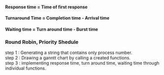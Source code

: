 <h4>Response time = Time of first response</h4>
<h4>Turnaround Time = Completion time - Arrival time</h4>
<h4>Waiting time = Turn around time - Burst time</h4>

<h3>Round Robin, Priority Shedule</h3>
step 1 : Generating a string that contains only process number.<br>
step 2 : Drawing a ganntt chart by calling a created functions.<br>
step 3 : implementing response time, turn around time, waiting time through individual functions.
